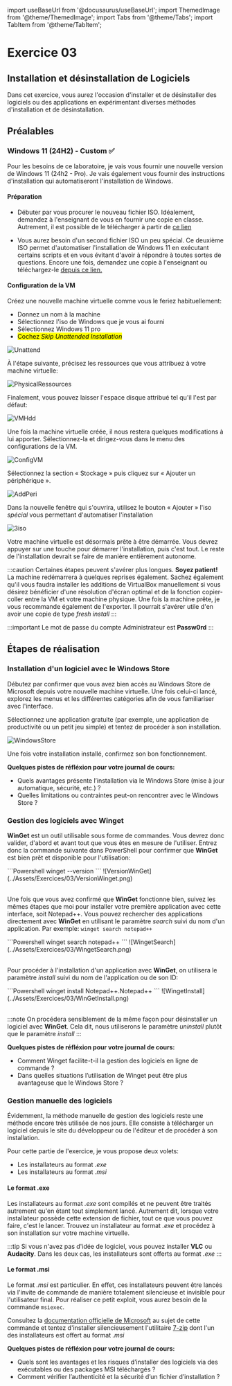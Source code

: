 import useBaseUrl from '@docusaurus/useBaseUrl';
import ThemedImage from '@theme/ThemedImage';
import Tabs from '@theme/Tabs';
import TabItem from '@theme/TabItem';

# Exercice 03

## Installation et désinstallation de Logiciels

Dans cet exercice, vous aurez l'occasion d'installer et de désinstaller des logiciels ou des applications en expérimentant diverses méthodes d'installation et de désinstallation.

## Préalables

### Windows 11 (24H2) - Custom ✅

Pour les besoins de ce laboratoire, je vais vous fournir une nouvelle version de Windows 11 (24h2 - Pro). Je vais également vous fournir des instructions d'installation qui automatiseront l'installation de Windows.

#### Préparation

- Débuter par vous procurer le nouveau fichier ISO. Idéalement, demandez à l'enseignant de vous en fournir une copie en classe. Autrement, il est possible de le télécharger à partir de [ce lien](https://sh.tonprof.ca/w11)

- Vous aurez besoin d'un second fichier ISO un peu spécial. Ce deuxième ISO permet d'automatiser l'installation de Windows 11 en exécutant certains scripts et en vous évitant d'avoir à répondre à toutes sortes de questions. Encore une fois, demandez une copie à l'enseignant ou téléchargez-le [depuis ce lien.](https://sh.tonprof.ca/unattend)

#### Configuration de la VM

Créez une nouvelle machine virtuelle comme vous le feriez habituellement:

- Donnez un nom à la machine
- Sélectionnez l'iso de Windows que je vous ai fourni
- Sélectionnez Windows 11 pro
- <mark>Cochez *Skip Unattended Installation* </mark>

![Unattend](../Assets/Exercices/03/NewVM.png)

À l'étape suivante, précisez les ressources que vous attribuez à votre machine virtuelle:

![PhysicalRessources](../Assets/Exercices/03/MemCPU.png)

Finalement, vous pouvez laisser l'espace disque attribué tel qu'il l'est par défaut:

![VMHdd](../Assets/Exercices/03/Hdd.png)

Une fois la machine virtuelle créée, il nous restera quelques modifications à lui apporter. Sélectionnez-la et dirigez-vous dans le menu des configurations de la VM.

![ConfigVM](../Assets/Exercices/03/VMConfig.png)

Sélectionnez la section « Stockage » puis cliquez sur « Ajouter un périphérique ».

![AddPeri](../Assets/Exercices/03/AddPeri.png)

Dans la nouvelle fenêtre qui s'ouvrira, utilisez le bouton « Ajouter » l'iso *spécial* vous permettant d'automatiser l'installation

![3iso](../Assets/Exercices/03/3iso.png)

Votre machine virtuelle est désormais prête à être démarrée. Vous devrez appuyer sur une touche pour démarrer l'installation, puis c'est tout. Le reste de l'installation devrait se faire de manière entièrement autonome.

:::caution
Certaines étapes peuvent s'avérer plus longues. **Soyez patient!** La machine redémarrera à quelques reprises également. Sachez également qu'il vous faudra installer les additions de VirtualBox manuellement si vous désirez bénéficier d'une résolution d'écran optimal et de la fonction copier-coller entre la VM et votre machine physique. Une fois la machine prête, je vous recommande également de l'exporter. Il pourrait s'avérer utile d'en avoir une copie de type *fresh install*
:::

:::important
Le mot de passe du compte Administrateur est **Passw0rd**
:::

## Étapes de réalisation

### Installation d'un logiciel avec le Windows Store

Débutez par confirmer que vous avez bien accès au Windows Store de Microsoft depuis votre nouvelle machine virtuelle. Une fois celui-ci lancé, explorez les menus et les différentes catégories afin de vous familiariser avec l'interface.

Sélectionnez une application gratuite (par exemple, une application de productivité ou un petit jeu simple) et tentez de procéder à son installation.

![WindowsStore](../Assets/Exercices/03/WindowsStore.png)

Une fois votre installation installé, confirmez son bon fonctionnement.

**Quelques pistes de réfléxion pour votre journal de cours:**

- Quels avantages présente l’installation via le Windows Store (mise à jour automatique, sécurité, etc.) ?
- Quelles limitations ou contraintes peut-on rencontrer avec le Windows Store ?

### Gestion des logiciels avec Winget

**WinGet** est un outil utilisable sous forme de commandes. Vous devrez donc valider, d'abord et avant tout que vous êtes en mesure de l'utiliser. Entrez donc la commande suivante dans PowerShell pour confirmer que **WinGet** est bien prêt et disponible pour l'utilisation:

<div className="tabsborder">
    <Tabs>
        <TabItem value="VersionWinGet" label="Commande" default>
            ```Powershell
            winget --version
            ```
        </TabItem>
        <TabItem value="ResultatVersionWinGet" label="Résultat">
           ![VersionWinGet](../Assets/Exercices/03/VersionWinget.png)
        </TabItem>
    </Tabs>
</div><br/>

Une fois que vous avez confirmé que **WinGet** fonctionne bien, suivez les mêmes étapes que moi pour installer votre première application avec cette interface, soit Notepad++. Vous pouvez rechercher des applications directement avec **WinGet** en utilisant le paramètre *search* suivi du nom d'un application. Par exemple: `winget search notepad++`

<div className="tabsborder">
    <Tabs>
        <TabItem value="WinGetSearch" label="Commande" default>
            ```Powershell
            winget search notepad++
            ```
        </TabItem>
        <TabItem value="ResultatWinGetSearch" label="Résultat">
           ![WingetSearch](../Assets/Exercices/03/WingetSearch.png)
        </TabItem>
    </Tabs>
</div><br/>

Pour procéder à l'installation d'un application avec **WinGet**, on utilisera le paramètre *install* suivi du nom de l'application ou de son ID:

<div className="tabsborder">
    <Tabs>
        <TabItem value="WinGetInstall" label="Commande" default>
            ```Powershell
            winget install Notepad++.Notepad++
            ```
        </TabItem>
        <TabItem value="ResultatWinGetInstall" label="Résultat">
           ![WingetInstall](../Assets/Exercices/03/WinGetInstall.png)
        </TabItem>
    </Tabs>
</div><br/>

:::note
On procédera sensiblement de la même façon pour désinstaller un logiciel avec **WinGet**. Cela dit, nous utiliserons le paramètre *uninstall* plutôt que le paramètre *install*
:::

**Quelques pistes de réfléxion pour votre journal de cours:**

- Comment Winget facilite-t-il la gestion des logiciels en ligne de commande ?
- Dans quelles situations l’utilisation de Winget peut être plus avantageuse que le Windows Store ?

### Gestion manuelle des logiciels

Évidemment, la méthode manuelle de gestion des logiciels reste une méthode encore très utilisée de nos jours. Elle consiste à télécharger un logiciel depuis le site du développeur ou de l'éditeur et de procéder à son installation.

Pour cette partie de l'exercice, je vous propose deux volets:

 - Les installateurs au format *.exe*
 - Les installateurs au format *.msi*

#### Le format .exe

Les installateurs au format *.exe* sont compilés et ne peuvent être traités autrement qu'en étant tout simplement lancé. Autrement dit, lorsque votre installateur possède cette extension de fichier, tout ce que vous pouvez faire, c'est le lancer. Trouvez un installateur au format *.exe* et procédez à son installation sur votre machine virtuelle.

:::tip
Si vous n'avez pas d'idée de logiciel, vous pouvez installer **VLC** ou **Audacity**. Dans les deux cas, les installateurs sont offerts au format *.exe*
:::

#### Le format .msi

Le format *.msi* est particulier. En effet, ces installateurs peuvent être lancés via l'invite de commande de manière totalement silencieuse et invisible pour l'utilisateur final. Pour réaliser ce petit exploit, vous aurez besoin de la commande `msiexec`.

Consultez la [documentation officielle de Microsoft](https://learn.microsoft.com/fr-ca/windows-server/administration/windows-commands/msiexec) au sujet de cette commande et tentez d'installer silencieusement l'utilitaire [7-zip](https://www.7-zip.org/download.html) dont l'un des installateurs est offert au format *.msi*

**Quelques pistes de réfléxion pour votre journal de cours:**

- Quels sont les avantages et les risques d’installer des logiciels via des exécutables ou des packages MSI téléchargés ?
- Comment vérifier l’authenticité et la sécurité d’un fichier d’installation ?